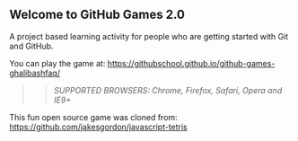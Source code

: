 ## Welcome to GitHub Games 2.0

A project based learning activity for people who are getting started with Git and GitHub.

You can play the game at: https://githubschool.github.io/github-games-ghalibashfaq/

>> _*SUPPORTED BROWSERS*: Chrome, Firefox, Safari, Opera and IE9+_

This fun open source game was cloned from: https://github.com/jakesgordon/javascript-tetris
